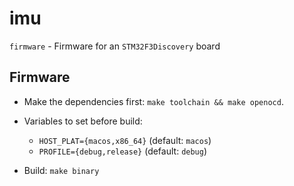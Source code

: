# imu

`firmware` - Firmware for an `STM32F3Discovery` board

## Firmware

- Make the dependencies first: `make toolchain && make openocd`.

- Variables to set before build: 
	- `HOST_PLAT={macos,x86_64}` (default: `macos`)
	- `PROFILE={debug,release}` (default: `debug`)

- Build: `make binary`
